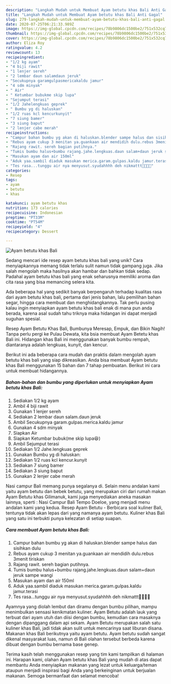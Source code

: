 ```yaml
---
description: "Langkah Mudah untuk Membuat Ayam betutu khas Bali Anti Gagal"
title: "Langkah Mudah untuk Membuat Ayam betutu khas Bali Anti Gagal"
slug: 279-langkah-mudah-untuk-membuat-ayam-betutu-khas-bali-anti-gagal
date: 2020-07-25T06:21:33.989Z
image: https://img-global.cpcdn.com/recipes/78b9806dc1500be2/751x532cq70/ayam-betutu-khas-bali-foto-resep-utama.jpg
thumbnail: https://img-global.cpcdn.com/recipes/78b9806dc1500be2/751x532cq70/ayam-betutu-khas-bali-foto-resep-utama.jpg
cover: https://img-global.cpcdn.com/recipes/78b9806dc1500be2/751x532cq70/ayam-betutu-khas-bali-foto-resep-utama.jpg
author: Eliza Roy
ratingvalue: 4.2
reviewcount: 13
recipeingredient:
- "1/2 kg ayam"
- "4 biji rawit"
- "1 lenjer sereh"
- "2 lembar daun salamdaun jeruk"
- "Secukupnya garamgulpasmericakaldu jamur"
- "4 sdm minyak"
- " Air"
- " Ketumbar bubukme skip lupa"
- "Sejumput terasi"
- "1/2 Jahelengkuas geprek"
- " Bumbu yg di haluskan"
- "1/2 ruas kcl kencurkunyit"
- "7 siung bamer"
- "3 siung baput"
- "2 lenjer cabe merah"
recipeinstructions:
- "Campur bahan bumbu yg akan di haluskan.blender sampe halus dan sisihkan dulu"
- "Rebus ayam cukup 3 menitan ya.guankaan air mendidih dulu.rebus 3menit tiriskan"
- "Rajang rawit. sereh bagian putihnya."
- "Tumis bumbu halus+bumbu rajang.jahe.lengkuas.daun salam+daun jeruk sampe wangi"
- "Masukan ayam dan air 150ml"
- "Aduk yaa.sambil diaduk masukan merica.garam.gulpas.kaldu jamur.terasi"
- "Tes rasa...tunggu air nya menyusut.syudahhhh deh nikmattt🤤🤤🤤🤤"
categories:
- Resep
tags:
- ayam
- betutu
- khas

katakunci: ayam betutu khas 
nutrition: 173 calories
recipecuisine: Indonesian
preptime: "PT33M"
cooktime: "PT54M"
recipeyield: "4"
recipecategory: Dessert

---
```



![Ayam betutu khas Bali](https://img-global.cpcdn.com/recipes/78b9806dc1500be2/751x532cq70/ayam-betutu-khas-bali-foto-resep-utama.jpg)

Sedang mencari ide resep ayam betutu khas bali yang unik? Cara menyiapkannya memang tidak terlalu sulit namun tidak gampang juga. Jika salah mengolah maka hasilnya akan hambar dan bahkan tidak sedap. Padahal ayam betutu khas bali yang enak seharusnya memiliki aroma dan cita rasa yang bisa memancing selera kita.

Ada beberapa hal yang sedikit banyak berpengaruh terhadap kualitas rasa dari ayam betutu khas bali, pertama dari jenis bahan, lalu pemilihan bahan segar, hingga cara membuat dan menghidangkannya. Tak perlu pusing kalau ingin menyiapkan ayam betutu khas bali enak di mana pun anda berada, karena asal sudah tahu triknya maka hidangan ini dapat menjadi suguhan spesial.

Resep Ayam Betutu Khas Bali, Bumbunya Meresap, Empuk, dan Bikin Nagih! Tanpa perlu pergi ke Pulau Dewata, kita bsia membuat Ayam Betetu khas Bali ini. Hidangan khas Bali ini menggunakan banyak bumbu rempah, diantaranya adalah lengkuas, kunyit, dan kencur.


Berikut ini ada beberapa cara mudah dan praktis dalam mengolah ayam betutu khas bali yang siap dikreasikan. Anda bisa membuat Ayam betutu khas Bali menggunakan 15 bahan dan 7 tahap pembuatan. Berikut ini cara untuk membuat hidangannya.

<!--inarticleads1-->

##### Bahan-bahan dan bumbu yang diperlukan untuk menyiapkan Ayam betutu khas Bali:

1. Sediakan 1/2 kg ayam
1. Ambil 4 biji rawit
1. Gunakan 1 lenjer sereh
1. Sediakan 2 lembar daun salam.daun jeruk
1. Ambil Secukupnya garam.gulpas.merica.kaldu jamur
1. Gunakan 4 sdm minyak
1. Siapkan  Air
1. Siapkan  Ketumbar bubuk(me skip lupa😆)
1. Ambil Sejumput terasi
1. Sediakan 1/2 Jahe.lengkuas geprek
1. Gunakan  Bumbu yg di haluskan:
1. Sediakan 1/2 ruas kcl kencur.kunyit
1. Sediakan 7 siung bamer
1. Sediakan 3 siung baput
1. Gunakan 2 lenjer cabe merah


Nasi campur Bali memang punya segalanya di. Selain menu andalan kami yaitu ayam betutu dan bebek betutu, yang merupakan ciri dari rumah makan Ayam Betutu khas Gilimanuk, kami juga menyediakan aneka masakan lainnya, sperti : Nasi Campur Bali Tempo Doeloe, yang menjadi menu andalan kami yang kedua. Resep Ayam Betutu - Berbicara soal kuliner Bali, tentunya tidak akan lepas dari yang namanya ayam betutu. Kuliner khas Bali yang satu ini terbukti punya kelezatan di setiap suapan. 

<!--inarticleads2-->

##### Cara membuat Ayam betutu khas Bali:

1. Campur bahan bumbu yg akan di haluskan.blender sampe halus dan sisihkan dulu
1. Rebus ayam cukup 3 menitan ya.guankaan air mendidih dulu.rebus 3menit tiriskan
1. Rajang rawit. sereh bagian putihnya.
1. Tumis bumbu halus+bumbu rajang.jahe.lengkuas.daun salam+daun jeruk sampe wangi
1. Masukan ayam dan air 150ml
1. Aduk yaa.sambil diaduk masukan merica.garam.gulpas.kaldu jamur.terasi
1. Tes rasa...tunggu air nya menyusut.syudahhhh deh nikmattt🤤🤤🤤🤤


Ayamnya yang diolah lembut dan diramu dengan bumbu pilihan, mampu menimbulkan sensasi kenikmatan kuliner. Ayam Betutu adalah lauk yang terbuat dari ayam utuh dan diisi dengan bumbu, kemudian cara masaknya dengan dipanggang dalam api sekam. Ayam Betutu merupakan salah satu kuliner khas Bali, jadi tidak akan sulit untuk mencarinya saat liburan disana. Makanan khas Bali berikutnya yaitu ayam betutu. Ayam betutu sudah sangat dikenal masyarakat luas, namun di Bali olahan tersebut berbeda karena dibuat dengan bumbu bernama base genep. 

Terima kasih telah menggunakan resep yang tim kami tampilkan di halaman ini. Harapan kami, olahan Ayam betutu khas Bali yang mudah di atas dapat membantu Anda menyiapkan makanan yang lezat untuk keluarga/teman ataupun menjadi inspirasi bagi Anda yang berkeinginan untuk berjualan makanan. Semoga bermanfaat dan selamat mencoba!
